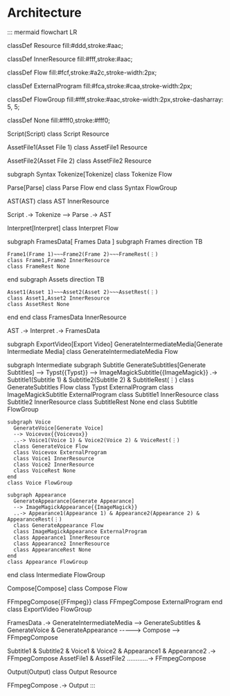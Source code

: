 # Architecture

::: mermaid
flowchart LR

classDef Resource fill:#ddd,stroke:#aac;

classDef InnerResource fill:#fff,stroke:#aac;

classDef Flow fill:#fcf,stroke:#a2c,stroke-width:2px;

classDef ExternalProgram fill:#fca,stroke:#caa,stroke-width:2px;

classDef FlowGroup fill:#fff,stroke:#aac,stroke-width:2px,stroke-dasharray: 5, 5;

classDef None fill:#fff0,stroke:#fff0;

Script(Script)
class Script Resource

AssetFile1(Asset File 1)
class AssetFile1 Resource

AssetFile2(Asset File 2)
class AssetFile2 Resource

subgraph Syntax
  Tokenize[Tokenize]
  class Tokenize Flow
  
  Parse[Parse]
  class Parse Flow
end
class Syntax FlowGroup

AST(AST)
class AST InnerResource

Script .-> Tokenize --> Parse .-> AST

Interpret[Interpret]
class Interpret Flow

subgraph FramesData[ Frames Data ]
  subgraph Frames
    direction TB

    Frame1(Frame 1)~~~Frame2(Frame 2)~~~FrameRest(⋮)
    class Frame1,Frame2 InnerResource
    class FrameRest None
  end
  subgraph Assets
    direction TB

    Asset1(Asset 1)~~~Asset2(Asset 2)~~~AssetRest(⋮)
    class Asset1,Asset2 InnerResource
    class AssetRest None
  end
end
class FramesData InnerResource

AST .-> Interpret .-> FramesData

subgraph ExportVideo[Export Video]
  GenerateIntermediateMedia[Generate Intermediate Media]
  class GenerateIntermediateMedia Flow

  subgraph Intermediate
    subgraph Subtitle
      GenerateSubtitles[Generate Subtitles]
      --> Typst{{Typst}} --> ImageMagickSubtitle{{ImageMagick}}
      .-> Subtitle1(Subtitle 1) & Subtitle2(Subtitle 2) & SubtitleRest(⋮)
      class GenerateSubtitles Flow
      class Typst ExternalProgram
      class ImageMagickSubtitle ExternalProgram
      class Subtitle1 InnerResource
      class Subtitle2 InnerResource
      class SubtitleRest None
    end
    class Subtitle FlowGroup

    subgraph Voice
      GenerateVoice[Generate Voice]
      --> Voicevox{{Voicevox}}
      ..-> Voice1(Voice 1) & Voice2(Voice 2) & VoiceRest(⋮)
      class GenerateVoice Flow
      class Voicevox ExternalProgram
      class Voice1 InnerResource
      class Voice2 InnerResource
      class VoiceRest None
    end
    class Voice FlowGroup

    subgraph Appearance
      GenerateAppearance[Generate Appearance]
      --> ImageMagickAppearance{{ImageMagick}}
      ..-> Appearance1(Appearance 1) & Appearance2(Appearance 2) & AppearanceRest(⋮)
      class GenerateAppearance Flow
      class ImageMagickAppearance ExternalProgram
      class Appearance1 InnerResource
      class Appearance2 InnerResource
      class AppearanceRest None
    end
    class Appearance FlowGroup
  end
  class Intermediate FlowGroup

  Compose[Compose]
  class Compose Flow

  FFmpegCompose{{FFmpeg}}
  class FFmpegCompose ExternalProgram
end
class ExportVideo FlowGroup

FramesData .-> GenerateIntermediateMedia --> GenerateSubtitles & GenerateVoice & GenerateAppearance -----> Compose --> FFmpegCompose

Subtitle1 & Subtitle2 & Voice1 & Voice2 & Appearance1 & Appearance2 .-> FFmpegCompose
AssetFile1 & AssetFile2 ............-> FFmpegCompose

Output(Output)
class Output Resource

FFmpegCompose .-> Output
:::
